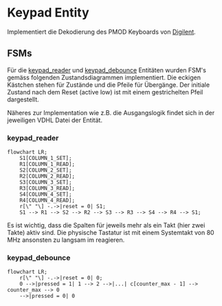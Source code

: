 # Keypad Entity

Implementiert die Dekodierung des PMOD Keyboards von [Digilent](https://digilent.com/reference/pmod/pmodkypd/).

## FSMs
Für die [keypad_reader](keypad_reader.vhdl) und [keypad_debounce](keypad_debounce.vhdl) Entitäten wurden FSM's gemäss folgenden Zustandsdiagrammen implementiert. Die eckigen Kästchen stehen für Zustände und die Pfeile für Übergänge. Der initiale Zustand nach dem Reset (active low) ist mit einem gestrichelten Pfeil dargestellt.

Näheres zur Implementation wie z.B. die Ausgangslogik findet sich in der jeweiligen VDHL Datei der Entität.

### keypad_reader
```mermaid
flowchart LR;
    S1[COLUMN_1_SET];
    R1[COLUMN_1_READ];
    S2[COLUMN_2_SET];
    R2[COLUMN_2_READ];
    S3[COLUMN_3_SET];
    R3[COLUMN_3_READ];
    S4[COLUMN_4_SET];
    R4[COLUMN_4_READ];
    r[\" "\] -.->|reset = 0| S1;
    S1 --> R1 --> S2 --> R2 --> S3 --> R3 --> S4 --> R4 --> S1;
```
Es ist wichtig, dass die Spalten für jeweils mehr als ein Takt (hier zwei Takte) aktiv sind. Die physische Tastatur ist mit einem Systemtakt von 80 MHz ansonsten zu langsam im reagieren.

### keypad_debounce
```mermaid
flowchart LR;
    r[\" "\] -.->|reset = 0| 0;
    0 -->|pressed = 1| 1 --> 2 -->|...| c[counter_max - 1] --> counter_max --> 0
    -->|pressed = 0| 0
```